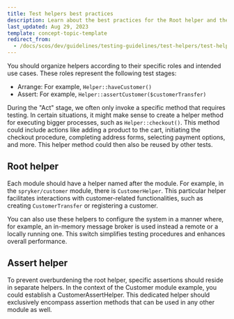 ```yaml
---
title: Test helpers best practices
description: Learn about the best practices for the Root helper and the Assert helper for your Spryker based projects.
last_updated: Aug 29, 2023
template: concept-topic-template
redirect_from:
  - /docs/scos/dev/guidelines/testing-guidelines/test-helpers/test-helpers-best-practices.html
---
```


You should organize helpers according to their specific roles and intended use cases. These roles represent the following test stages:

- Arrange: For example, `Helper::haveCustomer()`
- Assert: For example, `Helper::assertCustomer($customerTransfer)`

During the "Act" stage, we often only invoke a specific method that requires testing. In certain situations, it might make sense to create a helper method for executing bigger processes, such as `Helper::checkout()`. This method could include actions like adding a product to the cart, initiating the checkout procedure, completing address forms, selecting payment options, and more. This helper method could then also be reused by other tests.

## Root helper

Each module should have a helper named after the module. For example, in the `spryker/customer` module, there is `CustomerHelper`. This particular helper facilitates interactions with customer-related functionalities, such as creating `CustomerTransfer` or registering a customer.

You can also use these helpers to configure the system in a manner where, for example, an in-memory message broker is used instead a remote or a locally running one. This switch simplifies testing procedures and enhances overall performance.

## Assert helper

To prevent overburdening the root helper, specific assertions should reside in separate helpers. In the context of the Customer module example, you could establish a CustomerAssertHelper. This dedicated helper should exclusively encompass assertion methods that can be used in any other module as well.
